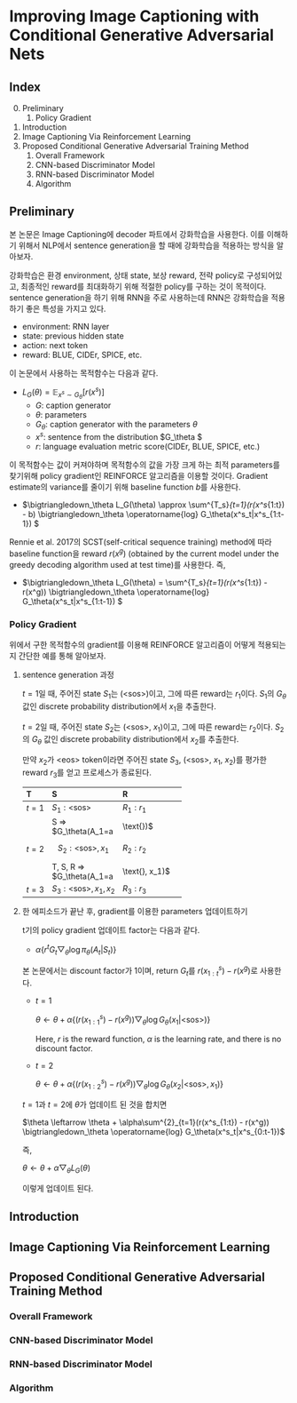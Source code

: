 # Improving Image Captioning with Conditional Generative Adversarial Nets

## Index

0. Preliminary
   1. Policy Gradient
1. Introduction
2. Image Captioning Via Reinforcement Learning
3. Proposed Conditional Generative Adversarial Training Method
   1. Overall Framework
   2. CNN-based Discriminator Model
   3. RNN-based Discriminator Model
   4. Algorithm

## Preliminary

본 논문은 Image Captioning에 decoder 파트에서 강화학습을 사용한다. 이를 이해하기 위해서 NLP에서 sentence generation을 할 때에 강화학습을 적용하는  방식을 알아보자.

강화학습은 환경 environment, 상태 state, 보상 reward, 전략 policy로 구성되어있고, 최종적인 reward를 최대화하기 위해 적절한 policy를 구하는 것이 목적이다. sentence generation을 하기 위해 RNN을 주로 사용하는데 RNN은 강화학습을 적용하기 좋은 특성을 가지고 있다.

- environment: RNN layer
- state: previous hidden state
- action: next token
- reward: BLUE, CIDEr, SPICE, etc.

이 논문에서 사용하는 목적함수는 다음과 같다.

- $L_G(\theta) = \mathbb{E}_{x^s \sim G_\theta}[r(x^s)]$
  - $G$: caption generator
  - $\theta$: parameters
  - $G_\theta$: caption generator with the parameters $\theta$
  - $x^s$: sentence from the distribution $G_\theta $
  - $r$: language evaluation metric score(CIDEr, BLUE, SPICE, etc.)

이 목적함수는 값이 커져야하며 목적함수의 값을 가장 크게 하는 최적 parameters를 찾기위해 policy gradient인 REINFORCE 알고리즘을 이용할 것이다. Gradient estimate의 variance를 줄이기 위해 baseline function $b$를 사용한다.

- $\bigtriangledown_\theta L_G(\theta) \approx 
\sum^{T_s}_{t=1}(r(x^s_{1:t}) - b) \bigtriangledown_\theta \operatorname{log} G_\theta(x^s_t|x^s_{1:t-1})
$

Rennie et al. 2017의 SCST(self-critical sequence training) method에 따라 baseline function을 reward $r(x^g)$ (obtained by the current model under the greedy decoding algorithm used at test time)를 사용한다. 즉, 

- $\bigtriangledown_\theta L_G(\theta) = 
\sum^{T_s}_{t=1}(r(x^s_{1:t}) - r(x^g)) \bigtriangledown_\theta \operatorname{log} G_\theta(x^s_t|x^s_{1:t-1})
$  

### Policy Gradient

위에서 구한 목적함수의 gradient를 이용해 REINFORCE 알고리즘이 어떻게 적용되는지 간단한 예를 통해 알아보자.

1. sentence generation 과정

   $t=1$일 때, 주어진 state $S_1$는 (\<sos\>)이고, 그에 따른 reward는 $r_1$이다. $S_1$의 $G_\theta$ 값인 discrete probability distribution에서 $x_1$을 추출한다.
   
   $t=2$일 때, 주어진 state $S_2$는 (\<sos>, $x_1$)이고, 그에 따른 reward는 $r_2$이다. $S_2$의 $G_\theta$ 값인 discrete probability distribution에서 $x_2$를 추출한다.
   
   만약 $x_2$가 \<eos\> token이라면 주어진 state $S_3$, (\<sos\>, $x_1$, $x_2$)를 평가한 reward $r_3$를 얻고 프로세스가 종료된다.
   
   | T    | S    | R    |                                                              |
   | ---- | ---- | ---- | ------------------------------------------------------------ |
   |  $t=1$  |  $S_1: \text{<sos>}$  | $R_1: r_1$ |  |
   |  | S => <br>$G_\theta(A_1=a|\text{<sos>})$ |      | <img src="./images/distribution1.png" alt="distribution1.png" style="zoom:50%;" /> |
   | $t=2$ | $$S_2: \text{<sos>}, x_1$$ | $R_2: r_2$ |  |
   | | T, S, R => <br>$G_\theta(A_1=a|\text{<sos>}, x_1)$ |  | <img src="./images/distribution2.png" alt="distribution2.png" style="zoom:50%;" /> |
   | $t=3$ | $S_3: \text{<sos>}, x_1, x_2$ | $R_3:r_3$ |  |
   
2. 한 에피소드가 끝난 후, gradient를 이용한 parameters 업데이트하기

   t기의 policy gradient 업데이트 factor는 다음과 같다.

   - $\alpha\{r^t G_t\bigtriangledown_\theta \operatorname{log}\pi_\theta(A_t|S_t)\}$

   본 논문에서는 discount factor가 1이며, return $G_t$를 $r(x^s_{1:t}) - r(x^g)$로 사용한다.

   - $t = 1$

     $\theta \leftarrow \theta + \alpha\{(r(x^s_{1:1}) - r(x^g))\bigtriangledown_\theta \operatorname{log}G_\theta(x_1|\text{<sos>})\}$

     Here, $r$ is the reward function, $\alpha$ is the learning rate, and there is no discount factor.

   - $t = 2$

     $\theta \leftarrow \theta + \alpha\{(r(x^s_{1:2}) - r(x^g))\bigtriangledown_\theta \operatorname{log}G_\theta(x_2|\text{<sos>}, x_1)\}$

   $t=1$과 $t=2$에 $\theta$가 업데이트 된 것을 합치면

   $\theta \leftarrow \theta + \alpha\sum^{2}_{t=1}(r(x^s_{1:t}) - r(x^g)) \bigtriangledown_\theta \operatorname{log} G_\theta(x^s_t|x^s_{0:t-1})$

   즉,

   $\theta \leftarrow \theta + \alpha \bigtriangledown_\theta L_G(\theta)$

   이렇게 업데이트 된다.

## Introduction



## Image Captioning Via Reinforcement Learning



## Proposed Conditional Generative Adversarial Training Method



### Overall Framework



### CNN-based Discriminator Model



### RNN-based Discriminator Model



### Algorithm